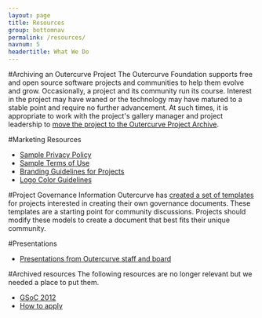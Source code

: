 ```yaml
---
layout: page
title: Resources
group: bottomnav
permalink: /resources/
navnum: 5
headertitle: What We Do
---
```





#Archiving an Outercurve Project
The Outercurve Foundation supports free and open source software projects and communities to help them evolve and grow. Occasionally, a project and its community run its course. Interest in the project may have waned or the technology may have matured to a stable point and require no further advancement. At such times, it is appropriate to work with the project's gallery manager and project leadership to [move the project to the Outercurve Project Archive](/resources/archive_project.html). 

#Marketing Resources
* [Sample Privacy Policy](/assets/files/privacy_policy.docx)
* [Sample Terms of Use](/assets/files/terms_and_conditions.docx)
* [Branding Guidelines for Projects](/assets/files/branding_guidelines_for_projects.docx)
* [Logo Color Guidelines](/assets/files/formal_logo_color_guidelines.pdf)

#Project Governance Information
Outercurve has [created a set of templates](/resources/governance/) for projects interested in creating their own governance documents. These templates are a starting point for community discussions. Projects should modify these models to create a document that best fits their unique community.

#Presentations
* [Presentations from Outercurve staff and board](/resources/presentations.html)


#Archived resources
The following resources are no longer relevant but we needed a place to put them.

* [GSoC 2012](/resources/archive/gsoc2012.html)
* [How to apply](/resources/archive/gsoc_how_to_apply.html)
